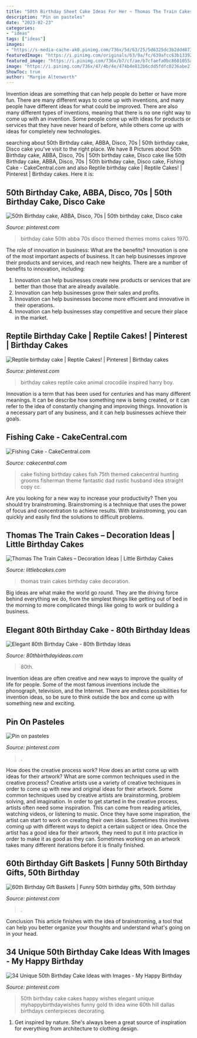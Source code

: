 ```yaml
---
title: "50th Birthday Sheet Cake Ideas For Her ~ Thomas The Train Cakes – Decoration Ideas"
description: "Pin on pasteles"
date: "2023-02-23"
categories:
- "ideas"
tags: ["ideas"]
images:
- "https://s-media-cache-ak0.pinimg.com/736x/5d/63/25/5d6325dc3b2ddd873c7ea137d3a8e5a6.jpg"
featuredImage: "https://i.pinimg.com/originals/63/9a/fc/639afcc63b133923954806e142f01531.jpg"
featured_image: "https://i.pinimg.com/736x/b7/cf/ae/b7cfaefa0bc8601055a5b5155a75ef3d.jpg"
image: "https://i.pinimg.com/736x/47/4b/4e/474b4e812b6cdd5fdfc0236abe217815--th-birthday-th-birthday-cakes-for-men.jpg"
ShowToc: true
author: "Margie Altenwerth"
---
```



Invention ideas are something that can help people do better or have more fun. There are many different ways to come up with inventions, and many people have different ideas for what could be improved. There are also many different types of inventions, meaning that there is no one right way to come up with an invention. Some people come up with ideas for products or services that they have never heard of before, while others come up with ideas for completely new technologies.

	

		
searching about 50th Birthday cake, ABBA, Disco, 70s | 50th birthday cake, Disco cake you've visit to the right place. We have 8 Pictures about 50th Birthday cake, ABBA, Disco, 70s | 50th birthday cake, Disco cake like 50th Birthday cake, ABBA, Disco, 70s | 50th birthday cake, Disco cake, Fishing Cake - CakeCentral.com and also Reptile birthday cake | Reptile Cakes! | Pinterest | Birthday cakes. Here it is:
		
    
## 50th Birthday Cake, ABBA, Disco, 70s | 50th Birthday Cake, Disco Cake

<img loading=lazy src="https://i.pinimg.com/originals/63/9a/fc/639afcc63b133923954806e142f01531.jpg" onerror="this.onerror=null;this.src='https://tse1.mm.bing.net/th?id=OIP.u4Cb807-b7lHyWrgGNCIAgHaJ4&amp;pid=15.1';" alt="50th Birthday cake, ABBA, Disco, 70s | 50th birthday cake, Disco cake">

_Source: pinterest.com_

>birthday cake 50th abba 70s disco themed themes moms cakes 1970. 

	

The role of innovation in business: What are the benefits?
Innovation is one of the most important aspects of business. It can help businesses improve their products and services, and reach new heights. There are a number of benefits to innovation, including: 
1. Innovation can help businesses create new products or services that are better than those that are already available. 
2. Innovation can help businesses grow their sales and profits. 
3. Innovation can help businesses become more efficient and innovative in their operations. 
4. Innovation can help businesses stay competitive and secure their place in the market.

    
## Reptile Birthday Cake | Reptile Cakes! | Pinterest | Birthday Cakes

<img loading=lazy src="https://s-media-cache-ak0.pinimg.com/736x/5d/63/25/5d6325dc3b2ddd873c7ea137d3a8e5a6.jpg" onerror="this.onerror=null;this.src='https://tse4.mm.bing.net/th?id=OIP.NG3sqwsgjBl2FfiRVvV8DAHaJ6&amp;pid=15.1';" alt="Reptile birthday cake | Reptile Cakes! | Pinterest | Birthday cakes">

_Source: pinterest.com_

>birthday cakes reptile cake animal crocodile inspired harry boy. 

	

Innovation is a term that has been used for centuries and has many different meanings. It can be describe how something new is being created, or it can refer to the idea of constantly changing and improving things. Innovation is a necessary part of any business, and it can help businesses achieve their goals.

    
## Fishing Cake - CakeCentral.com

<img loading=lazy src="https://cdn001.cakecentral.com/gallery/2015/03/900_8889444Efw_fishing-cake.jpg" onerror="this.onerror=null;this.src='https://tse4.mm.bing.net/th?id=OIP.iQVKMnqfAzYpLbaHuMZGlQHaJ4&amp;pid=15.1';" alt="Fishing Cake - CakeCentral.com">

_Source: cakecentral.com_

>cake fishing birthday cakes fish 75th themed cakecentral hunting grooms fisherman theme fantastic dad rustic husband idea straight copy cc. 

	

Are you looking for a new way to increase your productivity? Then you should try brainstroming. Brainstroming is a technique that uses the power of focus and concentration to achieve results. With brainstroming, you can quickly and easily find the solutions to difficult problems.

    
## Thomas The Train Cakes – Decoration Ideas | Little Birthday Cakes

<img loading=lazy src="http://www.littlebcakes.com/wp-content/uploads/2014/02/Thomas-The-Train-Birthday-Cakes-685x1024.jpg" onerror="this.onerror=null;this.src='https://tse2.mm.bing.net/th?id=OIP.4MKFeo9iUhhOEl5EP7IHWwHaLE&amp;pid=15.1';" alt="Thomas The Train Cakes – Decoration Ideas | Little Birthday Cakes">

_Source: littlebcakes.com_

>thomas train cakes birthday cake decoration. 

	

Big ideas are what make the world go round. They are the driving force behind everything we do, from the simplest things like getting out of bed in the morning to more complicated things like going to work or building a business.

    
## Elegant 80th Birthday Cake - 80th Birthday Ideas

<img loading=lazy src="https://www.80thbirthdayideas.com/wp-content/uploads/2014/10/681775oG53_to-80th-birthday_900.jpg" onerror="this.onerror=null;this.src='https://tse2.mm.bing.net/th?id=OIP.5I_XvNKL3PRNpTBOSRj2swHaJ4&amp;pid=15.1';" alt="Elegant 80th Birthday Cake - 80th Birthday Ideas">

_Source: 80thbirthdayideas.com_

>80th. 

	

Invention ideas are often creative and new ways to improve the quality of life for people. Some of the most famous inventions include the phonograph, television, and the Internet. There are endless possibilities for invention ideas, so be sure to think outside the box and come up with something new and exciting.

    
## Pin On Pasteles

<img loading=lazy src="https://i.pinimg.com/736x/61/f3/84/61f384a711ca50562cecbd309db7d884---birthday-cakes-elegant-birthday-cakes.jpg" onerror="this.onerror=null;this.src='https://tse1.mm.bing.net/th?id=OIP.NmBmHWyX2gQPI0qUM_5G8wHaLH&amp;pid=15.1';" alt="Pin on pasteles">

_Source: pinterest.com_

>. 

	

How does the creative process work? How does an artist come up with ideas for their artwork? What are some common techniques used in the creative process?
Creative artists use a variety of creative techniques in order to come up with new and original ideas for their artwork. Some common techniques used by creative artists are brainstorming, problem solving, and imagination. In order to get started in the creative process, artists often need some inspiration. This can come from reading articles, watching videos, or listening to music. Once they have some inspiration, the artist can start to work on creating their own ideas. Sometimes this involves coming up with different ways to depict a certain subject or idea. Once the artist has a good idea for their artwork, they need to put it into practice in order to make it as good as they can. Sometimes working on an artwork takes many different iterations before it is finally finished.

    
## 60th Birthday Gift Baskets | Funny 50th Birthday Gifts, 50th Birthday

<img loading=lazy src="https://i.pinimg.com/736x/b7/cf/ae/b7cfaefa0bc8601055a5b5155a75ef3d.jpg" onerror="this.onerror=null;this.src='https://tse2.mm.bing.net/th?id=OIP.Xht2nQhil_yrKhLnweoQ8QHaJ3&amp;pid=15.1';" alt="60th Birthday Gift Baskets | Funny 50th birthday gifts, 50th birthday">

_Source: pinterest.com_

>. 

	

Conclusion
This article finishes with the idea of brainstroming, a tool that can help you better organize your thoughts and understand what's going on in your head.

    
## 34 Unique 50th Birthday Cake Ideas With Images - My Happy Birthday

<img loading=lazy src="https://i.pinimg.com/736x/47/4b/4e/474b4e812b6cdd5fdfc0236abe217815--th-birthday-th-birthday-cakes-for-men.jpg" onerror="this.onerror=null;this.src='https://tse4.mm.bing.net/th?id=OIP.DrivXUMkAqrOWxK0lGrHGAHaKE&amp;pid=15.1';" alt="34 Unique 50th Birthday Cake Ideas with Images - My Happy Birthday">

_Source: pinterest.com_

>50th birthday cake cakes happy wishes elegant unique myhappybirthdaywishes funny gold th idea wine 60th hill dallas birthdays centerpieces decorating. 

	

1. Get inspired by nature. She's always been a great source of inspiration for everything from architecture to clothing design.

